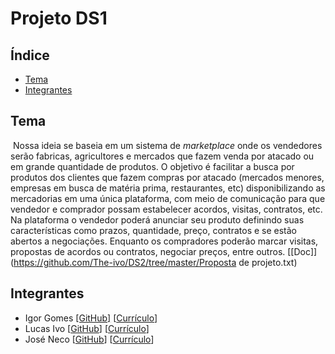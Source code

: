 # Projeto DS1

## Índice

- [Tema](#tema)
- [Integrantes](#integrantes)

## Tema 

​    Nossa ideia se baseia em um sistema de *marketplace* onde os vendedores serão fabricas, agricultores e mercados que fazem venda por atacado ou em grande quantidade de produtos. O objetivo é facilitar a busca por produtos dos clientes que fazem compras por atacado (mercados menores, empresas em busca de matéria prima, restaurantes, etc) disponibilizando as mercadorias em uma única plataforma, com meio de comunicação para que vendedor e comprador possam estabelecer acordos, visitas, contratos, etc.
​    Na plataforma o vendedor poderá anunciar seu produto definindo suas características como prazos, quantidade, preço, contratos e se estão abertos a negociações. Enquanto os compradores poderão marcar visitas, propostas de acordos ou contratos, negociar preços, entre outros.   [[Doc]](https://github.com/The-ivo/DS2/tree/master/Proposta de projeto.txt)

## Integrantes

- Igor Gomes [[GitHub]](https://github.com/rogigs) [[Currículo](https://github.com/The-ivo/DS2/tree/master/curriculos/IgorGomes.txt)]
- Lucas Ivo [[GitHub](https://github.com/The-ivo)] [[Currículo](https://github.com/The-ivo/DS2/tree/master/curriculos/LucasIvo.txt)]
- José Neco [[GitHub](https://github.com/bruceneco)] [[Currículo](https://github.com/bruceneco/DS2/tree/master/curriculos/JoseNeco.md)]